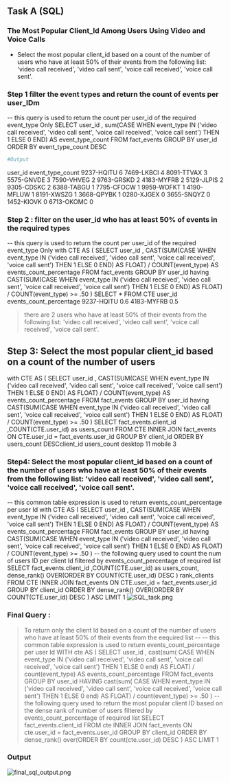 ## Task A (SQL)

### The Most Popular Client_Id Among Users Using Video and Voice Calls
- Select the most popular client_id based on a count of the number of users who have at least 50% of their events
from the following list: 'video call received', 'video call sent', 'voice call received', 'voice call sent'.

### Step 1 filter the event types and return the count of events per user_IDm
-- this query is used to return the count per user_id of the required event_type Only 
SELECT  user_id , 
sum(CASE WHEN  event_type IN ('video call received',
                    'video call sent', 'voice call received',
                    'voice call sent') THEN 1 ELSE 0 END) AS event_type_count
FROM fact_events
GROUP BY user_id 
ORDER BY event_type_count DESC 

```python
#Output
```
user_id	event_type_count
9237-HQITU	6
7469-LKBCI	4
8091-TTVAX	3
5575-GNVDE	3
7590-VHVEG	2
9763-GRSKD	2
4183-MYFRB	2
5129-JLPIS	2
9305-CDSKC	2
6388-TABGU	1
7795-CFOCW	1
9959-WOFKT	1
4190-MFLUW	1
8191-XWSZG	1
3668-QPYBK	1
0280-XJGEX	0
3655-SNQYZ	0
1452-KIOVK	0
6713-OKOMC	0
### Step 2 : filter on the user_id who has at least 50% of events in the required types
-- this query is used to return the count per user_id of  the required event_type Only
with CTE AS (
SELECT  user_id , 
CAST(SUM(CASE WHEN event_type IN ('video call received',
                    'video call sent', 'voice call received',
                    'voice call sent')
                    THEN 1
                ELSE 0
            END) AS FLOAT)  / COUNT(event_type) AS events_count_percentage
FROM fact_events
GROUP BY user_id
having CAST(SUM(CASE WHEN event_type IN ('video call received',
                    'video call sent', 'voice call received',
                    'voice call sent')
                    THEN 1
                ELSE 0
            END) AS FLOAT)  / COUNT(event_type) >= .50 )
SELECT * FROM CTE user_id	events_count_percentage
9237-HQITU	0.6
4183-MYFRB	0.5
> there are 2 users who have at least 50% of their events from the following list: 'video call received', 'video call sent', 'voice call received', 'voice call sent'.

## Step 3: Select the most popular client_id based on a count of the number of users
with CTE AS (
SELECT  user_id , 
CAST(SUM(CASE WHEN event_type IN ('video call received',
                    'video call sent', 'voice call received',
                    'voice call sent')
                    THEN 1
                ELSE 0
            END) AS FLOAT)  / COUNT(event_type) AS events_count_percentage
FROM fact_events
GROUP BY user_id
having CAST(SUM(CASE WHEN event_type IN ('video call received',
                    'video call sent', 'voice call received',
                    'voice call sent')
                    THEN 1
                ELSE 0
            END) AS FLOAT)  / COUNT(event_type) >= .50 )
SELECT fact_events.client_id ,COUNT(CTE.user_id) as users_count
FROM CTE
INNER JOIN fact_events
ON CTE.user_id = fact_events.user_id
GROUP BY 
    client_id
ORDER BY users_count DESCclient_id	users_count
desktop	11
mobile	3
### Step4: Select the most popular client_id based on a count of the number of users who have at least 50% of their events from the following list: 'video call received', 'video call sent', 'voice call received', 'voice call sent'.
-- this common table expression is used to return events_count_percentage per user Id 
with CTE AS (
SELECT  user_id , 
CAST(SUM(CASE WHEN event_type IN ('video call received',
                    'video call sent', 'voice call received',
                    'voice call sent')
                    THEN 1
                ELSE 0
            END) AS FLOAT)  / COUNT(event_type) AS events_count_percentage
FROM fact_events
GROUP BY user_id
having CAST(SUM(CASE WHEN event_type IN ('video call received',
                    'video call sent', 'voice call received',
                    'voice call sent')
                    THEN 1
                ELSE 0
            END) AS FLOAT)  / COUNT(event_type) >= .50 )
-- the following query used to count the num of users ID per client Id filtered by events_count_percentage of required list 
SELECT fact_events.client_id ,COUNT(CTE.user_id) as users_count, 
dense_rank() OVER(ORDER BY COUNT(CTE.user_id) DESC ) rank_clients
FROM CTE
INNER JOIN fact_events
ON CTE.user_id = fact_events.user_id
GROUP BY 
    client_id
ORDER BY dense_rank() OVER(ORDER BY COUNT(CTE.user_id) DESC ) ASC
LIMIT 1
![SQL_task.png](attachment:SQL_task.png)

### Final Query :
> To return only the client Id  based on a count of the number of users who have at least 50% of their events from the eequired list
-- -- this common table expression is used to return events_count_percentage per user Id 
WITH cte
AS
  (
           SELECT   user_id ,
                    cast(sum(
                    CASE
                             WHEN event_type IN ('video call received',
                                                 'video call sent',
                                                 'voice call received',
                                                 'voice call sent') THEN 1
                             ELSE 0
                    end) AS FLOAT) / count(event_type) AS events_count_percentage
           FROM     fact_events
           GROUP BY user_id
           HAVING   cast(sum(
                    CASE
                             WHEN event_type IN ('video call received',
                                                 'video call sent',
                                                 'voice call received',
                                                 'voice call sent') THEN 1
                             ELSE 0
                    end) AS FLOAT) / count(event_type) >= .50 )
-- the following query used to return the most popular client ID based on the dense rank of number of users filtered by events_count_percentage of required list 
  SELECT     fact_events.client_id
  FROM       cte
  INNER JOIN fact_events
  ON         cte.user_id = fact_events.user_id
  GROUP BY   client_id
  ORDER BY   dense_rank() over(ORDER BY count(cte.user_id) DESC ) ASC
  LIMIT      1
### Output

![final_sql_output.png](attachment:final_sql_output.png)

